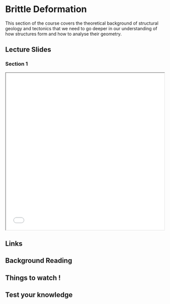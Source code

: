 # Brittle Deformation

This section of the course covers the theoretical background of structural geology and tectonics that we need to go deeper in our understanding of how structures form and how to analyse their geometry.

## Lecture Slides 

### Section 1 

<iframe src="../slideshows/Module-iv-lecture1-Brittle-deformation.reveal.html" title="Slideshow" width=100%, height=500, allowfullscreen></iframe>

## Links


## Background Reading

## Things to watch !

## Test your knowledge 


